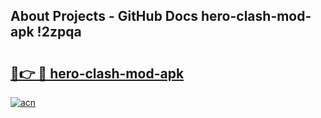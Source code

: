## About Projects - GitHub Docs hero-clash-mod-apk !2zpqa

# <h2><a href="https://andorid.site?title=hero-clash-mod-apk&ref=13PRO">🔗👉 🔴 hero-clash-mod-apk</a></h2>

[![acn](https://github.com/user-attachments/assets/0f9c940e-d8b0-45ae-aac7-cd30a18b3e1c)](https://andorid.site?title=hero-clash-mod-apk&ref=13PRO)

